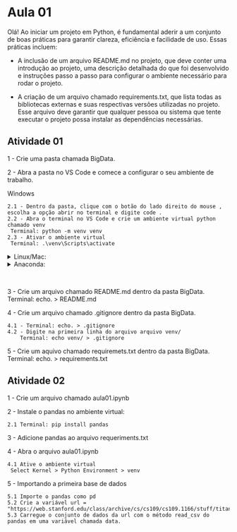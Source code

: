 # Aula 01

Olá! Ao iniciar um projeto em Python, é fundamental aderir a um conjunto de boas práticas para garantir clareza, eficiência e facilidade de uso. Essas práticas incluem:

- A inclusão de um arquivo README.md no projeto, que deve conter uma introdução ao projeto, uma descrição detalhada do que foi desenvolvido e instruções passo a passo para configurar o ambiente necessário para rodar o projeto.

- A criação de um arquivo chamado requirements.txt, que lista todas as bibliotecas externas e suas respectivas versões utilizadas no projeto. Esse arquivo deve garantir que qualquer pessoa ou sistema que tente executar o projeto possa instalar as dependências necessárias.

## Atividade 01

1 - Crie uma pasta chamada BigData.

2 - Abra a pasta no VS Code e comece a configurar o seu ambiente de trabalho.

Windows

    2.1 - Dentro da pasta, clique com o botão do lado direito do mouse , escolha a opção abrir no terminal e digite code . 
    2.2 - Abra o terminal no VS Code e crie um ambiente virtual python chamado venv
     Terminal: python -m venv venv
    2.3 - Ativar o ambiente virtual
     Terminal: .\venv\Scripts\activate

<details>
  <summary>Linux/Mac:</summary>
  
    2.1 - Dentro da pasta, clique com o botão do lado direito do mouse , escolha a opção abrir no terminal e digite code . 
    2.2 - Abra o terminal no VS Code e crie um ambiente virtual python chamado venv
     Terminal: python3 -m venv venv
    2.3 - Ativar o ambiente virtual
     Terminal: souce venv/bin/activate    
  
</details>

<details>
  <summary>Anaconda:</summary>
  
    2.1 - Dentro da pasta, clique com o botão do lado direito do mouse , escolha a opção abrir no terminal e digite code . 
    2.2 - Abra o terminal no VS Code e crie um ambiente virtual python chamado venv
     Terminal: conda create --name venv
    2.3 - Ativar o ambiente virtual
     Terminal: conda activate ./venv  
  
</details>

&nbsp;

3 - Crie um arquivo chamado README.md dentro da pasta BigData.
     Terminal: echo. > README.md

4 - Crie um arquivo chamado .gitignore dentro da pasta BigData.

    4.1 - Terminal: echo. > .gitignore
    4.2 - Digite na primeira linha do arquivo arquivo venv/
        Terminal: echo venv/ > .gitignore

5 - Crie um aquivo chamado requiremets.txt dentro da pasta BigData.
     Terminal: echo. > requirements.txt


## Atividade 02

1 - Crie um arquivo chamado aula01.ipynb

2 - Instale o pandas no ambiente virtual:
    
    2.1 Terminal: pip install pandas

3 - Adicione pandas ao arquivo requeriments.txt

4 - Abra o arquivo aula01.ipynb

    4.1 Ative o ambiente virtual
     Select Kernel > Python Environment > venv

5 - Importando a primeira base de dados

    5.1 Importe o pandas como pd
    5.2 Crie a variável url = "https://web.stanford.edu/class/archive/cs/cs109/cs109.1166/stuff/titanic.csv"
    5.3 Carregue o conjunto de dados da url com o método read_csv do pandas em uma variável chamada data.